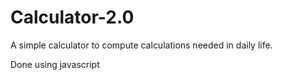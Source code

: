 # Calculator-2.0
A simple calculator to compute calculations needed in daily life.

Done using javascript

